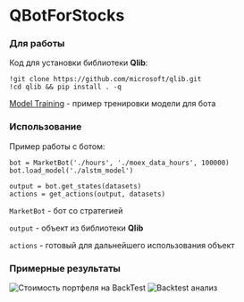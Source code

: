 # QBotForStocks

### Для работы

Код для установки библиотеки **Qlib**:

```
!git clone https://github.com/microsoft/qlib.git
!cd qlib && pip install . -q
```

[Model Training](model_training.ipynb) - пример тренировки модели для бота

### Использование

Пример работы c ботом:

```
bot = MarketBot('./hours', './moex_data_hours', 100000)
bot.load_model('./alstm_model')

output = bot.get_states(datasets)
actions = get_actions(output, datasets)
```

```MarketBot``` - бот со стратегией

```output``` - объект из библиотеки **Qlib**

```actions``` - готовый для дальнейшего использования объект

### Примерные результаты

![Стоимость портфеля на BackTest](./stats/account_changes.png)
![Backtest анализ](./stats/portfolio_analysis.png)